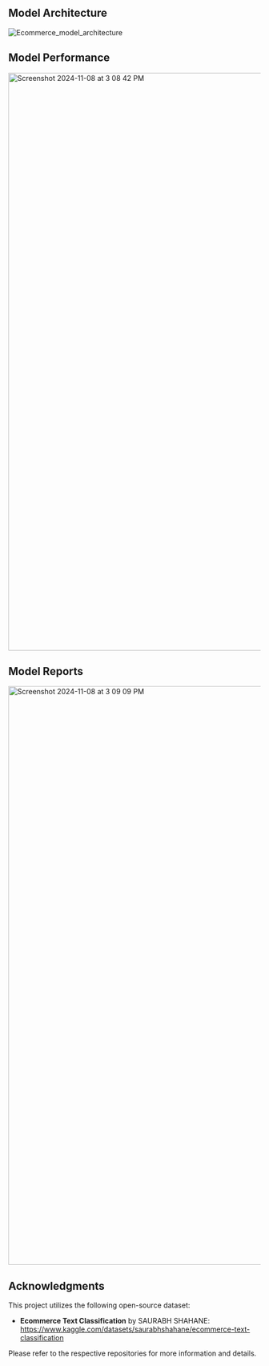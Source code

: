 ## Model Architecture

![Ecommerce_model_architecture](https://github.com/user-attachments/assets/74665ec4-f740-491c-9633-f5fb007361b9)

## Model Performance

<img width="1153" alt="Screenshot 2024-11-08 at 3 08 42 PM" src="https://github.com/user-attachments/assets/efa3ba12-8429-4dea-8a51-957c55842831">

## Model Reports

<img width="1155" alt="Screenshot 2024-11-08 at 3 09 09 PM" src="https://github.com/user-attachments/assets/151ae8f4-8701-4f6e-9a48-479eca2d9a5b">

## Acknowledgments

This project utilizes the following open-source dataset:

* **Ecommerce Text Classification** by SAURABH SHAHANE: https://www.kaggle.com/datasets/saurabhshahane/ecommerce-text-classification

Please refer to the respective repositories for more information and details.
